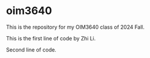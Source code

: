 # oim3640
 This is the repository for my OIM3640 class of 2024 Fall.

This is the first line of code by Zhi Li.

Second line of code.